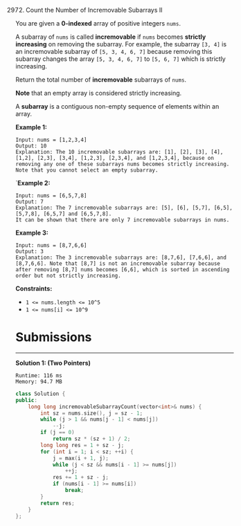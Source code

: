 2972. Count the Number of Incremovable Subarrays II

You are given a **0-indexed** array of positive integers `nums`.

A subarray of `nums` is called **incremovable** if `nums` becomes **strictly increasing** on removing the subarray. For example, the subarray `[3, 4]` is an incremovable subarray of `[5, 3, 4, 6, 7]` because removing this subarray changes the array `[5, 3, 4, 6, 7]` to `[5, 6, 7]` which is strictly increasing.

Return the total number of **incremovable** subarrays of `nums`.

**Note** that an empty array is considered strictly increasing.

A **subarray** is a contiguous non-empty sequence of elements within an array.

 

**Example 1:**
```
Input: nums = [1,2,3,4]
Output: 10
Explanation: The 10 incremovable subarrays are: [1], [2], [3], [4], [1,2], [2,3], [3,4], [1,2,3], [2,3,4], and [1,2,3,4], because on removing any one of these subarrays nums becomes strictly increasing. Note that you cannot select an empty subarray.
```

`**Example 2:**
```
Input: nums = [6,5,7,8]
Output: 7
Explanation: The 7 incremovable subarrays are: [5], [6], [5,7], [6,5], [5,7,8], [6,5,7] and [6,5,7,8].
It can be shown that there are only 7 incremovable subarrays in nums.
```

**Example 3:**
```
Input: nums = [8,7,6,6]
Output: 3
Explanation: The 3 incremovable subarrays are: [8,7,6], [7,6,6], and [8,7,6,6]. Note that [8,7] is not an incremovable subarray because after removing [8,7] nums becomes [6,6], which is sorted in ascending order but not strictly increasing.
```

**Constraints:**

* `1 <= nums.length <= 10^5`
* `1 <= nums[i] <= 10^9`

# Submissions
---
**Solution 1: (Two Pointers)**
```
Runtime: 116 ms
Memory: 94.7 MB
```
```c++
class Solution {
public:
    long long incremovableSubarrayCount(vector<int>& nums) {
        int sz = nums.size(), j = sz - 1;
        while (j > 1 && nums[j - 1] < nums[j])
            --j;
        if (j == 0)
            return sz * (sz + 1) / 2;
        long long res = 1 + sz - j;
        for (int i = 1; i < sz; ++i) {
            j = max(i + 1, j);
            while (j < sz && nums[i - 1] >= nums[j])
                ++j;
            res += 1 + sz - j;
            if (nums[i - 1] >= nums[i])
                break;
        }
        return res;
    }
};
```
